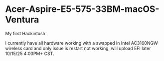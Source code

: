 # Acer-Aspire-E5-575-33BM-macOS-Ventura
My first Hackintosh


I currently have all hardware working with a swapped in Intel AC3160NGW wireless card and only issue is restart not working, will upload EFI later 10/15/25 4:00PM+ CST.
